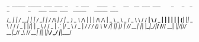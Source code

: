     _ _____ _____ ___ ___ _   _ ___   ____  _   __  __ ___ ___    _   _  _   _       _   ___ ___ ___  _____   _____ ___  
   /_\_   _|_   _|_ _/ __| | | / __| |_  / /_\ |  \/  | _ ) _ \  /_\ | \| | /_\     /_\ | _ \ _ \ _ \/ _ \ \ / / __|   \ 
  / _ \| |   | |  | | (__| |_| \__ \  / / / _ \| |\/| | _ \   / / _ \| .` |/ _ \   / _ \|  _/  _/   / (_) \ V /| _|| |) |
 /_/ \_\_|   |_| |___\___|\___/|___/ /___/_/ \_\_|  |_|___/_|_\/_/ \_\_|\_/_/ \_\ /_/ \_\_| |_| |_|_\\___/ \_/ |___|___/ 
                                                                                                                         
